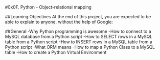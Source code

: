 #0x0F. Python - Object-relational mapping

##Learning Objectives
At the end of this project, you are expected to be able to explain to anyone, without the help of Google:

##General
-Why Python programming is awesome
-How to connect to a MySQL database from a Python script
-How to SELECT rows in a MySQL table from a Python script
-How to INSERT rows in a MySQL table from a Python script
-What ORM means
-How to map a Python Class to a MySQL table
-How to create a Python Virtual Environment
